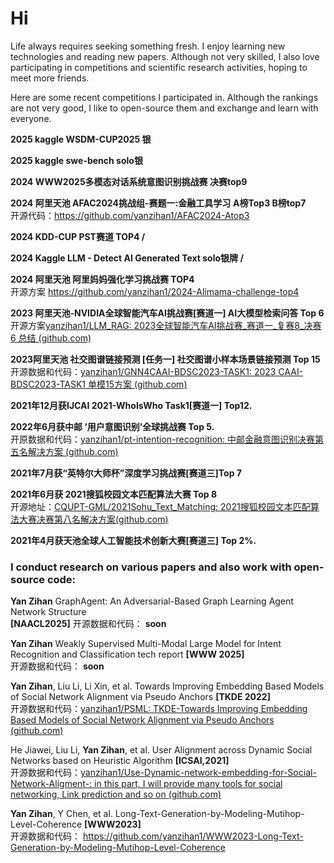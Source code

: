 # Hi

Life always requires seeking something fresh.
I enjoy learning new technologies and reading new papers.
Although not very skilled, I also love participating in competitions and scientific research activities, hoping to meet more friends.

Here are some recent competitions I participated in. Although the rankings are not very good, I like to open-source them and exchange and learn with everyone.

**2025 kaggle WSDM-CUP2025 银** 

**2025 kaggle swe-bench solo银**  

**2024 WWW2025多模态对话系统意图识别挑战赛 决赛top9**  

**2024 阿里天池 AFAC2024挑战组-赛题一:金融工具学习** **A榜Top3 B榜top7**  
开源代码：https://github.com/yanzihan1/AFAC2024-Atop3  

**2024 KDD-CUP PST赛道 TOP4 /**  

**2024 Kaggle LLM - Detect AI Generated Text solo银牌 /**  

**2024 阿里天池 阿里妈妈强化学习挑战赛  TOP4**  
开源方案 https://github.com/yanzihan1/2024-Alimama-challenge-top4  

**2023 阿里天池-NVIDIA全球智能汽车AI挑战赛[赛道一] AI大模型检索问答 Top 6**  
开源方案[yanzihan1/LLM_RAG: 2023全球智能汽车AI挑战赛_赛道一_复赛8_决赛6 总结 (github.com)](https://github.com/yanzihan1/LLM_RAG)  

**2023阿里天池 社交图谱链接预测 [任务一] 社交图谱小样本场景链接预测 Top 15**  
开源数据和代码：[yanzihan1/GNN4CAAI-BDSC2023-TASK1: 2023 CAAI-BDSC2023-TASK1 单模15方案 (github.com)](https://github.com/yanzihan1/GNN4CAAI-BDSC2023-TASK1)  

**2021年12月获IJCAI 2021-WhoIsWho Task1[赛道一] Top12.**  

**2022年6月获中邮 ‘用户意图识别’全球挑战赛 Top 5.**  
开原数据和代码：[yanzihan1/pt-intention-recognition: 中邮金融意图识别决赛第五名解决方案 (github.com)](https://github.com/yanzihan1/pt-intention-recognition)  

**2021年7月获“英特尔大师杯”深度学习挑战赛[赛道三]Top 7**   

**2021年6月获 2021搜狐校园文本匹配算法大赛 Top 8**      
开源地址：[CQUPT-GML/2021Sohu_Text_Matching: 2021搜狐校园文本匹配算法大赛决赛第八名解决方案(github.com)](https://github.com/CQUPT-GML/2021Sohu_Text_Matching)  

**2021年4月获天池全球人工智能技术创新大赛[赛道三] Top 2%.**  


### **I conduct research on various papers and also work with open-source code:**    

**Yan Zihan**  GraphAgent: An Adversarial-Based Graph Learning Agent Network Structure   
**[NAACL2025]**
开源数据和代码： **soon**   

**Yan Zihan** Weakly Supervised Multi-Modal Large Model for Intent Recognition and Classification tech report **[WWW 2025]**  
开源数据和代码： **soon**   

**Yan Zihan**, Liu Li, Li Xin, et al. Towards Improving Embedding Based Models of Social Network Alignment via Pseudo Anchors **[TKDE 2022]**  
开源数据和代码：[yanzihan1/PSML: TKDE-Towards Improving Embedding Based Models of Social Network Alignment via Pseudo Anchors (github.com)](https://github.com/yanzihan1/PSML)


He Jiawei, Liu Li, **Yan Zihan**, et al. User Alignment across Dynamic Social Networks based on Heuristic Algorithm **[ICSAI,2021]**  
开源数据和代码：[yanzihan1/Use-Dynamic-network-embedding-for-Social-Network-Aligment-: in this part, I will provide many tools for social networking, Link prediction and so on (github.com)](https://github.com/yanzihan1/Use-Dynamic-network-embedding-for-Social-Network-Aligment-)

**Yan Zihan**, Y Chen, et al. Long-Text-Generation-by-Modeling-Mutihop-Level-Coherence **[WWW2023]**      
开源数据和代码： https://github.com/yanzihan1/WWW2023-Long-Text-Generation-by-Modeling-Mutihop-Level-Coherence

